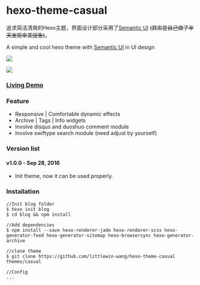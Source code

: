 #  hexo-theme-casual

追求简洁清爽的Hexo主题，界面设计部分采用了[Semantic UI](http://semantic-ui.com/) ~~(其实是自己做了半天发现审美捉急)~~。

A simple and cool hexo theme with [Semantic UI](http://semantic-ui.com/) in UI design

![](https://cloud.githubusercontent.com/assets/14028075/18900169/bccc844a-8571-11e6-885c-e80c7bf5c8e8.png)

![](https://cloud.githubusercontent.com/assets/14028075/18900170/be7c36c8-8571-11e6-85a8-d2bfd64ad17b.png)

### [Living Demo](http://littlewin.info/)

### Feature

 - Responsive | Comfortable dynamic effects
 - Archive | Tags | Info  widgets
 - Involve disqus and duoshuo comment module
 - Involve swiftype search module (need adjust by yourself)
 
### Version list
#### v1.0.0 - Sep 28, 2016
 - Init theme, now it can be used properly.

### Installation
```
//Init blog folder 
$ hexo init blog
$ cd blog && npm install

//Add dependencies
$ npm install --save hexo-renderer-jade hexo-renderer-scss hexo-generator-feed hexo-generator-sitemap hexo-browsersync hexo-generator-archive

//clone theme
$ git clone https://github.com/littlewin-wang/hexo-theme-casual themes/casual

//Config
...
```

